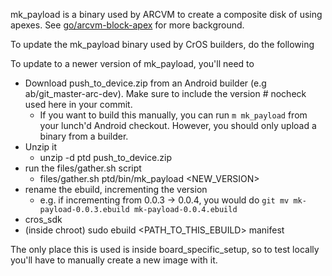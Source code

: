 mk_payload is a binary used by ARCVM to create a composite disk of using apexes.
See [go/arcvm-block-apex](http://go/arcvm-block-apex) for more background.

To update the mk_payload binary used by CrOS builders, do the following

To update to a newer version of mk_payload, you'll need to
* Download push_to_device.zip from an Android builder (e.g
    ab/git_master-arc-dev). Make sure to include the version # nocheck
    used here in your commit.
    * If you want to build this manually, you can run `m mk_payload` from your
      lunch'd Android checkout. However, you should only upload a binary
      from a builder.
* Unzip it
    * unzip -d ptd push_to_device.zip
* run the files/gather.sh script
    * files/gather.sh ptd/bin/mk_payload <NEW_VERSION>
* rename the ebuild, incrementing the version
    * e.g. if incrementing from 0.0.3 -> 0.0.4, you would do
      `git mv mk-payload-0.0.3.ebuild mk-payload-0.0.4.ebuild`
* cros_sdk
* (inside chroot) sudo ebuild <PATH_TO_THIS_EBUILD> manifest

The only place this is used is inside board_specific_setup, so to test locally
you'll have to manually create a new image with it.
